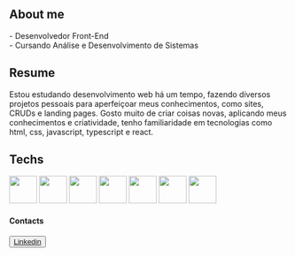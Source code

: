 <link rel="stylesheet" href="https://cdnjs.cloudflare.com/ajax/libs/font-awesome/6.0.0-beta3/css/all.min.css">

<h2>About me</h2>
<span>- Desenvolvedor Front-End</span><br>
<span>- Cursando Análise e Desenvolvimento de Sistemas</span><br>

<h2>Resume</h2>
Estou estudando desenvolvimento web há um tempo, fazendo diversos projetos pessoais para aperfeiçoar meus conhecimentos, como sites, CRUDs e landing pages. Gosto muito de criar coisas novas, aplicando meus conhecimentos e criatividade, tenho familiaridade em tecnologias como html, css, javascript, typescript e react.

<h2>Techs</h2>
<div class="tecnologias">
  <img src="https://logospng.org/download/html-5/logo-html-5-768.png" width="50px"; height="50px";/>
  <img src="https://logospng.org/download/css-3/logo-css-3-2048.png" width="50px"; height="50px";/>
  <img src="https://th.bing.com/th/id/R.63854f9965b69b8fd5d9615838419846?rik=PxJ95FYrD2W81A&pid=ImgRaw&r=0" width="50px"; height="50px";/>
   <img src="https://creazilla-store.fra1.digitaloceanspaces.com/icons/3247797/mysql-icon-sm.png" width="50px"; height="50px";/>
  <img src="https://upload.wikimedia.org/wikipedia/commons/thumb/d/d5/Tailwind_CSS_Logo.svg/1024px-Tailwind_CSS_Logo.svg.png?20230715030042" width="50px"; height="50px";/>
  <img src="https://static-00.iconduck.com/assets.00/typescript-icon-icon-1024x1024-vh3pfez8.png" width="50px"; height="50px"; />
   <img src="https://th.bing.com/th/id/R.c3ba82a536fe4983dad4c06b578dcd5d?rik=F2s%2bS%2fWmkU2dew&riu=http%3a%2f%2fassets.stickpng.com%2fimages%2f584830f5cef1014c0b5e4aa1.png&ehk=nr30%2foGRF6ObcWbuK6%2b%2bzHxe3w8Jb0cawQ6zBp1sH3E%3d&risl=&pid=ImgRaw&r=0" width="50px"; height="50px";/>
</div>

<h4>Contacts</h4>
<div class="redes">
  <button><a href="https://www.linkedin.com/in/izaias-francisco-s/">Linkedin</button>

</div>
